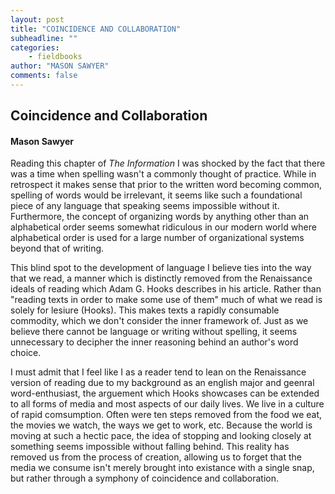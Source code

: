```yaml
---
layout: post
title: "COINCIDENCE AND COLLABORATION"
subheadline: ""
categories:
    - fieldbooks
author: "MASON SAWYER"
comments: false
---
```

## Coincidence and Collaboration  
#### Mason Sawyer

Reading this chapter of _The Information_ I was shocked by the fact that there was a time when spelling wasn't a commonly thought of practice. While in retrospect it makes sense that prior to the written word becoming common, spelling of words would be irrelevant, it seems like such a foundational piece of any language that speaking seems impossible without it. Furthermore, the concept of organizing words by anything other than an alphabetical order seems somewhat ridiculous in our modern world where alphabetical order is used for a large number of organizational systems beyond that of writing. 

This blind spot to the development of language I believe ties into the way that we read, a manner which is distinctly removed from the Renaissance ideals of reading which Adam G. Hooks describes in his article. Rather than "reading texts in order to make some use of them" much of what we read is solely for lesiure (Hooks). This makes texts a rapidly consumable commodity, which we don't consider the inner framework of. Just as we believe there cannot be language or writing without spelling, it seems unnecessary to decipher the inner reasoning behind an author's word choice. 

I must admit that I feel like I as a reader tend to lean on the Renaissance version of reading due to my background as an english major and geenral word-enthusiast, the arguement which Hooks showcases can be extended to all forms of media and most aspects of our daily lives. We live in a culture of rapid comsumption. Often were ten steps removed from the food we eat, the movies we watch, the ways we get to work, etc. Because the world is moving at such a hectic pace, the idea of stopping and looking closely at something seems impossible without falling behind. This reality has removed us from the process of creation, allowing us to forget that the media we consume isn't merely brought into existance with a single snap, but rather through a symphony of coincidence and collaboration. 